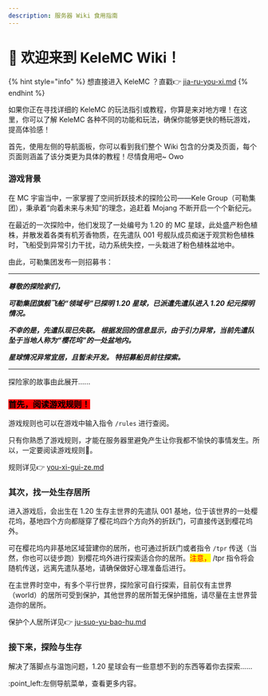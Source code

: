```yaml
---
description: 服务器 Wiki 食用指南
---
```


# 👋 欢迎来到 KeleMC Wiki！

{% hint style="info" %}
想直接进入 KeleMC ？直戳👉  [jia-ru-you-xi.md](start-guiding/jia-ru-you-xi.md "mention")&#x20;
{% endhint %}

如果你正在寻找详细的 KeleMC 的玩法指引或教程，你算是来对地方哩！在这里，你可以了解 KeleMC 各种不同的功能和玩法，确保你能够更快的畅玩游戏，提高体验感！&#x20;

首先，使用左侧的导航面板，你可以看到我们整个 Wiki 包含的分类及页面，每个页面则涵盖了该分类更为具体的教程！尽情食用吧\~ Owo

### 游戏背景

在 MC 宇宙当中，一家掌握了空间折跃技术的探险公司——Kele Group（可勒集团），秉承着“向着未来与未知”的理念，追赶着 Mojang 不断开启一个个新纪元。

在最近的一次探险中，他们发现了一处编号为 1.20 的 MC 星球，此处盛产粉色植株，并散发着各类有机芳香物质，在先遣队 001 号舰队成员痴迷于观赏粉色植株时，飞船受到异常引力干扰，动力系统失控，一头栽进了粉色植株盆地中。

由此，可勒集团发布一则招募书：

***

_**尊敬的探险家们，**_

_**可勒集团旗舰飞船“领域号”已探明 1.20 星球，已派遣先遣队进入 1.20 纪元探明情况。**_

&#x20;_**不幸的是，先遣队现已失联。 根据发回的信息显示，由于引力异常，当前先遣队坠于当地人称为“樱花坞”的一处盆地内。**_

_**星球情况异常宜居，且暂未开发。 特招募船员前往探索。**_

***

探险家的故事由此展开......

### <mark style="background-color:red;">首先，阅读游戏规则！</mark>

游戏规则也可以在游戏中输入指令 `/rules` 进行查阅。

只有你熟悉了游戏规则，才能在服务器里避免产生让你我都不愉快的事情发生。所以，一定要阅读游戏规则👀。

规则详见👉 [you-xi-gui-ze.md](start-guiding/you-xi-gui-ze.md "mention")

### 其次，找一处生存居所

进入游戏后，会出生在 1.20 生存主世界的先遣队 001 基地，位于该世界的一处樱花坞，基地四个方向都隧穿了樱花坞四个方向外的折跃门，可直接传送到樱花坞外。&#x20;

可在樱花坞内非基地区域营建你的居所，也可通过折跃门或者指令 `/tpr` 传送（当然，你也可以徒步跑）到樱花坞外进行探索适合你的居所。<mark style="color:red;">注意，</mark> /tpr 指令将会随机传送，远离先遣队基地，请确保做好心理准备后进行。

在主世界时空中，有多个平行世界，探险家可自行探索，目前仅有主世界（world）的居所可受到保护，其他世界的居所暂无保护措施，请尽量在主世界营造你的居所。

保护个人居所详见👉 [ju-suo-yu-bao-hu.md](basic-gameplay/ju-suo-yu-bao-hu.md "mention")

### 接下来，探险与生存

解决了落脚点与温饱问题，1.20 星球会有一些意想不到的东西等着你去探索......

:point\_left:左侧导航菜单，查看更多内容。

